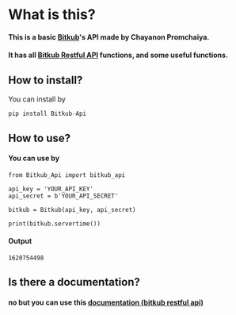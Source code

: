 # **What is this?**
#### This is a basic [Bitkub](https://www.bitkub.com)'s API made by Chayanon Promchaiya.
#### It has all [Bitkub Restful API](https://github.com/bitkub/bitkub-official-api-docs/blob/master/restful-api.md) functions, and some useful functions.

## **How to install?**
You can install by

``pip install Bitkub-Api``


## **How to use?**
#### You can use by

```
from Bitkub_Api import bitkub_api

api_key = 'YOUR_API_KEY'
api_secret = b'YOUR_API_SECRET'

bitkub = Bitkub(api_key, api_secret)

print(bitkub.servertime())
```
#### Output
``1620754498``


## **Is there a documentation?**
#### no but you can use this [documentation (bitkub restful api)](https://github.com/bitkub/bitkub-official-api-docs/blob/master/restful-api.md)